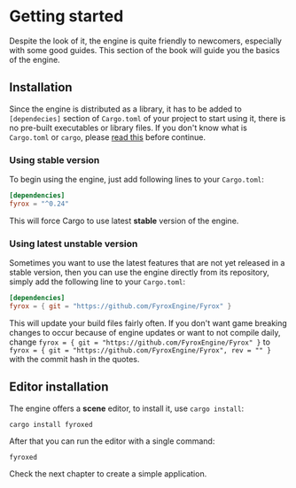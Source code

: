 # Getting started

Despite the look of it, the engine is quite friendly to newcomers, especially with some good guides. This section
of the book will guide you the basics of the engine.

## Installation

Since the engine is distributed as a library, it has to be added to `[dependecies]` section of `Cargo.toml` of 
your project to start using it, there is no pre-built executables or library files. If you don't know what is
`Cargo.toml` or `cargo`, please [read this](https://doc.rust-lang.org/cargo/) before continue. 

### Using stable version

To begin using the engine, just add following lines to your `Cargo.toml`:

```toml
[dependencies]
fyrox = "^0.24"
```

This will force Cargo to use latest **stable** version of the engine. 

### Using latest unstable version

Sometimes you want to use the latest features that are not yet released in a stable version, then you can use
the engine directly from its repository, simply add the following line to your `Cargo.toml`:

```toml
[dependencies]
fyrox = { git = "https://github.com/FyroxEngine/Fyrox" } 
```

This will update your build files fairly often. If you don't want game breaking changes to occur because of engine updates or want to not compile daily,
change `fyrox = { git = "https://github.com/FyroxEngine/Fyrox" }` to `fyrox = { git = "https://github.com/FyroxEngine/Fyrox", rev = "" }` with the commit
hash in the quotes.

## Editor installation

The engine offers a **scene** editor, to install it, use `cargo install`:

```shell
cargo install fyroxed
```

After that you can run the editor with a single command:

```shell
fyroxed
```

Check the next chapter to create a simple application.
